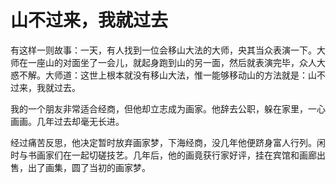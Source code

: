 # 山不过来，我就过去

有这样一则故事：一天，有人找到一位会移山大法的大师，央其当众表演一下。大师在一座山的对面坐了一会儿，就起身跑到山的另一面，然后就表演完毕，众人大惑不解。大师道：这世上根本就没有移山大法，惟一能够移动山的方法就是：山不过来，我就过去。 

我的一个朋友非常适合经商，但他却立志成为画家。他辞去公职，躲在家里，一心画画。几年过去却毫无长进。 

经过痛苦反思，他决定暂时放弃画家梦，下海经商，没几年他便跻身富人行列。闲时与书画家们在一起切磋技艺。几年后，他的画竟获行家好评，挂在宾馆和画廊出售，出了画集，圆了当初的画家梦。
 